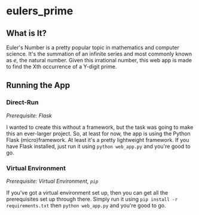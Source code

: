 # eulers_prime
## What is It?
Euler's Number is a pretty popular topic in mathematics and computer science. It's the summation of an infinite series and most commonly known as _e_, the natural number. Given this irrational number, this web app is made to find the Xth occurrence of a Y-digit prime.

## Running the App
### Direct-Run
*Prerequisite: Flask*

I wanted to create this without a framework, but the task was going to make this an ever-larger project. So, at least for now, the app is using the Python Flask (micro)framework. At least it's a pretty lightweight framework. If you have Flask installed, just run it using `python web_app.py` and you're good to go.

### Virtual Environment
*Prerequisite: Virtual Environment, `pip`*

If you've got a virtual environment set up, then you can get all the prerequisites set up through there. Simply run it using `pip install -r requirements.txt` then `python web_app.py` and you're good to go.